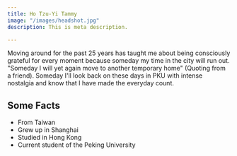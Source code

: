 ```yaml
---
title: Ho Tzu-Yi Tammy
image: "/images/headshot.jpg"
description: This is meta description.

---
```

Moving around for the past 25 years has taught me about being consciously grateful for every moment because someday my time in the city will run out. "Someday I will yet again move to another temporary home" (Quoting from a friend). Someday I'll look back on these days in PKU with intense nostalgia and know that I have made the everyday count.

<div class="facts">

## Some Facts

* From Taiwan
* Grew up in Shanghai
* Studied in Hong Kong
* Current student of the Peking University

</div>
